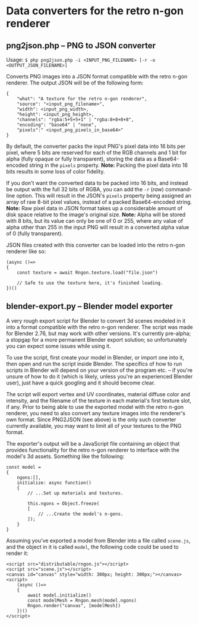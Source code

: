 # Data converters for the retro n-gon renderer

## png2json.php &ndash; PNG to JSON converter
Usage: `$ php png2json.php -i <INPUT_PNG_FILENAME> [-r -o <OUTPUT_JSON_FILENAME>]`

Converts PNG images into a JSON format compatible with the retro n-gon renderer. The output JSON will be of the following form:
```
{
    "what": "A texture for the retro n-gon renderer",
    "source": "<input_png_filename>",
    "width": <input_png_width>,
    "height": <input_png_height>,
    "channels": "rgba:5+5+5+1" | "rgba:8+8+8+8",
    "encoding": "base64" | "none",
    "pixels":" <input_png_pixels_in_base64>"
}
```
By default, the converter packs the input PNG's pixel data into 16 bits per pixel, where 5 bits are reserved for each of the RGB channels and 1 bit for alpha (fully opaque or fully transparent), storing the data as a Base64-encoded string in the `pixels` property. **Note:** Packing the pixel data into 16 bits results in some loss of color fidelity.

If you don't want the converted data to be packed into 16 bits, and instead be output with the full 32 bits of RGBA, you can add the `-r` (_raw_) command-line option. This will result in the JSON's `pixels` property being assigned an array of raw 8-bit pixel values, instead of a packed Base64-encoded string. **Note:** Raw pixel data in JSON format takes up a considerable amount of disk space relative to the image's original size. **Note:** Alpha will be stored with 8 bits, but its value can only be one of 0 or 255, where any value of alpha other than 255 in the input PNG will result in a converted alpha value of 0 (fully transparent).

JSON files created with this converter can be loaded into the retro n-gon renderer like so:
```
(async ()=>
{
    const texture = await Rngon.texture.load("file.json")

    // Safe to use the texture here, it's finished loading.
})()
```

## blender-export.py &ndash; Blender model exporter
A very rough export script for Blender to convert 3d scenes modeled in it into a format compatible with the retro n-gon renderer. The script was made for Blender 2.76, but may work with other versions. It's currently pre-alpha; a stopgap for a more permanent Blender export solution; so unfortunately you can expect some issues while using it.

To use the script, first create your model in Blender, or import one into it, then open and run the script inside Blender. The specifics of how to run scripts in Blender will depend on your version of the program etc. &ndash; if you're unsure of how to do it (which is likely, unless you're an experienced Blender user), just have a quick googling and it should become clear.

The script will export vertex and UV coordinates, material diffuse color and intensity, and the filename of the texture in each material's first texture slot, if any. Prior to being able to use the exported model with the retro n-gon renderer, you need to also convert any texture images into the renderer's own format. Since PNG2JSON (see above) is the only such converter currently available, you may want to limit all of your textures to the PNG format.

The exporter's output will be a JavaScript file containing an object that provides functionality for the retro n-gon renderer to interface with the model's 3d assets. Something like the following:
```
const model =
{
    ngons:[],
    initialize: async function()
    {
        // ...Set up materials and textures.

        this.ngons = Object.freeze(
        [
            // ...Create the model's n-gons.
        ]);
    }
}
```

Assuming you've exported a model from Blender into a file called `scene.js`, and the object in it is called `model`, the following code could be used to render it:
```
<script src="distributable/rngon.js"></script>
<script src="scene.js"></script>
<canvas id="canvas" style="width: 300px; height: 300px;"></canvas>
<script>
    (async ()=>
    {
        await model.initialize()
        const modelMesh = Rngon.mesh(model.ngons)
        Rngon.render("canvas", [modelMesh])
    })()
</script>
```
